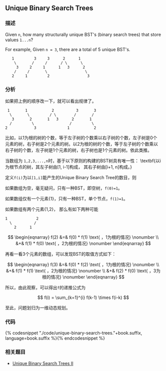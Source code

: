 ## Unique Binary Search Trees


### 描述

Given `n`, how many structurally unique BST's (binary search trees) that store values `1...n`?

For example,
Given `n = 3`, there are a total of 5 unique BST's.

```
   1         3     3      2      1
    \       /     /      / \      \
     3     2     1      1   3      2
    /     /       \                 \
   2     1         2                 3
```

### 分析

如果把上例的顺序改一下，就可以看出规律了。

```
 1       1           2          3       3
  \       \         / \        /       / 
   3       2       1   3      2       1
  /         \                /         \
2            3              1           2
```

比如，以1为根的树的个数，等于左子树的个数乘以右子树的个数，左子树是0个元素的树，右子树是2个元素的树。以2为根的树的个数，等于左子树的个数乘以右子树的个数，左子树是1个元素的树，右子树也是1个元素的树。依此类推。

当数组为 `1,2,3,...,n`时，基于以下原则的构建的BST树具有唯一性：
\textbf{以i为根节点的树，其左子树由[1, i-1]构成， 其右子树由[i+1, n]构成。}

定义`f(i)`为以`[1,i]`能产生的Unique Binary Search Tree的数目，则

如果数组为空，毫无疑问，只有一种BST，即空树，`f(0)=1`。

如果数组仅有一个元素{1}，只有一种BST，单个节点，`f(1)=1`。

如果数组有两个元素{1,2}， 那么有如下两种可能

```
1             2
  \          /
    2      1
```

$$
\begin{eqnarray}
f(2) &=& f(0) * f(1)   \text{ ，1为根的情况} \nonumber \\
     &+& f(1) * f(0)   \text{ ，2为根的情况} \nonumber
\end{eqnarray}
$$

再看一看3个元素的数组，可以发现BST的取值方式如下：

$$
\begin{eqnarray}
f(3) &=& f(0) * f(2)   \text{ ，1为根的情况} \nonumber \\
     &+& f(1) * f(1)   \text{ ，2为根的情况} \nonumber \\
     &+& f(2) * f(0)   \text{ ，3为根的情况} \nonumber
\end{eqnarray}
$$

所以，由此观察，可以得出`f`的递推公式为

$$
f(i) = \sum_{k=1}^{i} f(k-1) \times f(i-k)
$$

至此，问题划归为一维动态规划。


### 代码

{% codesnippet "./code/unique-binary-search-trees."+book.suffix, language=book.suffix %}{% endcodesnippet %}


### 相关题目


* [Unique Binary Search Trees II](unique-binary-search-trees-ii.md)
